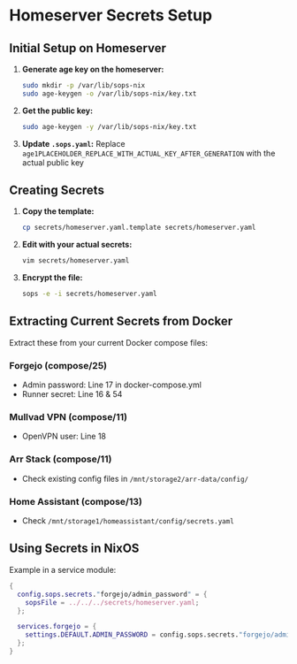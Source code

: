 # Homeserver Secrets Setup

## Initial Setup on Homeserver

1. **Generate age key on the homeserver:**
   ```bash
   sudo mkdir -p /var/lib/sops-nix
   sudo age-keygen -o /var/lib/sops-nix/key.txt
   ```

2. **Get the public key:**
   ```bash
   sudo age-keygen -y /var/lib/sops-nix/key.txt
   ```

3. **Update `.sops.yaml`:**
   Replace `age1PLACEHOLDER_REPLACE_WITH_ACTUAL_KEY_AFTER_GENERATION` with the actual public key

## Creating Secrets

1. **Copy the template:**
   ```bash
   cp secrets/homeserver.yaml.template secrets/homeserver.yaml
   ```

2. **Edit with your actual secrets:**
   ```bash
   vim secrets/homeserver.yaml
   ```

3. **Encrypt the file:**
   ```bash
   sops -e -i secrets/homeserver.yaml
   ```

## Extracting Current Secrets from Docker

Extract these from your current Docker compose files:

### Forgejo (compose/25)
- Admin password: Line 17 in docker-compose.yml
- Runner secret: Line 16 & 54

### Mullvad VPN (compose/11)
- OpenVPN user: Line 18

### Arr Stack (compose/11)
- Check existing config files in `/mnt/storage2/arr-data/config/`

### Home Assistant (compose/13)
- Check `/mnt/storage1/homeassistant/config/secrets.yaml`

## Using Secrets in NixOS

Example in a service module:
```nix
{
  config.sops.secrets."forgejo/admin_password" = {
    sopsFile = ../../../secrets/homeserver.yaml;
  };

  services.forgejo = {
    settings.DEFAULT.ADMIN_PASSWORD = config.sops.secrets."forgejo/admin_password".path;
  };
}
```
